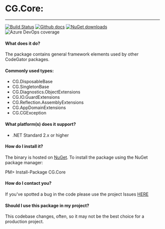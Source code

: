 # CG.Core: 
---
[![Build Status](https://dev.azure.com/codegator/CG.Core/_apis/build/status/CodeGator.CG.Core?branchName=master)](https://dev.azure.com/codegator/CG.Core/_build/latest?definitionId=1&branchName=master)
[![Github docs](https://img.shields.io/static/v1?label=Documentation&message=online&color=blue)](https://codegator.github.io/CG.Core/index.html)
[![NuGet downloads](https://img.shields.io/nuget/dt/CG.Core.svg?style=flat)](https://nuget.org/packages/CG.Core)
![Azure DevOps coverage](https://img.shields.io/azure-devops/coverage/codegator/CG.Core/3)

#### What does it do?
The package contains general framework elements used by other CodeGator packages.

#### Commonly used types:
* CG.DisposableBase
* CG.SingletonBase
* CG.Diagnostics.ObjectExtensions
* CG.IO.GuardExtensions
* CG.Reflection.AssemblyExtensions
* CG.AppDomainExtensions
* CG.CGException

#### What platform(s) does it support?
* .NET Standard 2.x or higher

#### How do I install it?
The binary is hosted on [NuGet](https://www.nuget.org/packages/CG.Core/). To install the package using the NuGet package manager:

PM> Install-Package CG.Core

#### How do I contact you?
If you've spotted a bug in the code please use the project Issues [HERE](https://github.com/CodeGator/CG.Core/issues)

#### Should I use this package in my project?
This codebase changes, often, so it may not be the best choice for a production project. 
